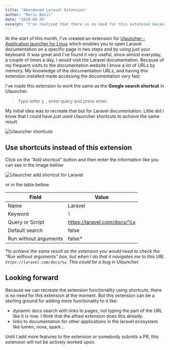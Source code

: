 ```yaml
---
title: "Abandoned Laravel Extension"
author: "Mario Bašić"
date: "2019-09-26"
excerpt: "I've realized that there is no need for this extension because you can use Ulauncher shortcuts instead."
---
```


At the start of this month, I've created an extension for [Ulauncher - Application launcher for Linux](https://ulauncher.io/) which enables you to open Laravel documentation on a specific page in two steps and by using just your keyboard. It was great and I've found it very useful, since almost everyday, a couple of times a day, I would visit the Laravel documentation. Because of my frequent visits to the documentation website I know a lot of URLs by memory. My knowledge of the documentation URLs, and having this extension installed made accessing the documentation very fast.

I've made this extension to work the same as the **Google search shortcut** in Ulauncher.

> Type letter `g `, enter query and press enter.

My initial idea was to recreate that but for Laravel documentation. Little did I know that I could have just used Ulauncher shortcuts to achieve the same result.

![Ulauncher shortcuts](/content/posts/2019-09-26-abandoned-laravel-extension/shortcuts-default.png)

## Use shortcuts instead of this extension

Click on the "Add shortcut" button and then enter the information like you can see in the image bellow

![Ulauncher add shortcut for Laravel](/content/posts/2019-09-26-abandoned-laravel-extension/add-shortcut.png)

or in the table bellow.

| Field                 | Value                       |
|-----------------------|-----------------------------|
| Name                  | Laravel                     |
| Keyword               | `l`                         |
| Query or Script       | https://laravel.com/docs/%s |
| Default search        | false                       |
| Run without arguments | false*                      |

_*to achieve the same result as the extension you would need to check the "Run without arguments" box, but when I do that it navigates me to this URL `https://laravel.com/docs/%s`. This could be a bug in Ulauncher._

## Looking forward

Because we can recreate the extension functionality using shortcuts, there is no need for this extension at the moment. But this extension can be a starting ground for adding more functionality to it like:

- dynamic docs search with links to pages, not typing the part of the URL like it is now. I think that the alfred extension does this already.
- links to documentation for other applications in the laravel ecosystem like lumen, nova, spark...

Until I add more features to the extension or somebody submits a PR, this extension will not be actively worked upon.